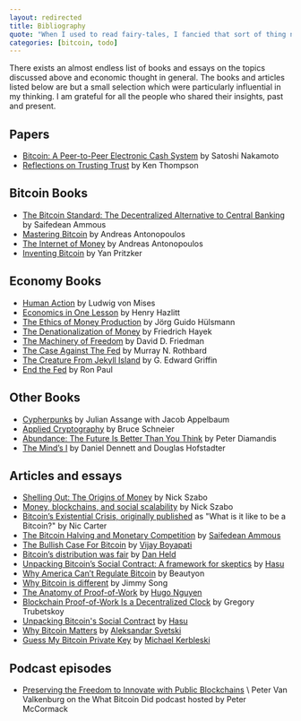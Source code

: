 ```yaml
---
layout: redirected
title: Bibliography
quote: "When I used to read fairy-tales, I fancied that sort of thing never happened, and now here I am in the middle of one!"
categories: [bitcoin, todo]
---
```


There exists an almost endless list of books and essays on the topics
discussed above and economic thought in general. The books and articles
listed below are but a small selection which were particularly influential
in my thinking. I am grateful for all the people who shared their
insights, past and present.

## Papers
- [Bitcoin: A Peer-to-Peer Electronic Cash System][whitepaper] by Satoshi Nakamoto
- [Reflections on Trusting Trust] by Ken Thompson

## Bitcoin Books
- [The Bitcoin Standard: The Decentralized Alternative to Central Banking][bitcoin-standard]
    by Saifedean Ammous
- [Mastering Bitcoin] by Andreas Antonopoulos
- [The Internet of Money] by Andreas Antonopoulos
- [Inventing Bitcoin] by Yan Pritzker

## Economy Books
- [Human Action] by Ludwig von Mises
- [Economics in One Lesson] by Henry Hazlitt
- [The Ethics of Money Production] by Jörg Guido Hülsmann
- [The Denationalization of Money] by Friedrich Hayek
- [The Machinery of Freedom] by David D. Friedman
- [The Case Against The Fed] by Murray N. Rothbard
- [The Creature From Jekyll Island] by G. Edward Griffin
- [End the Fed] by Ron Paul

## Other Books
- [Cypherpunks] by Julian Assange with Jacob Appelbaum
- [Applied Cryptography] by Bruce Schneier
- [Abundance: The Future Is Better Than You Think][book2] by Peter Diamandis
- [The Mind’s I][book3] by Daniel Dennett and Douglas Hofstadter

## Articles and essays
- [Shelling Out: The Origins of Money] by Nick Szabo
- [Money, blockchains, and social scalability][article1] by Nick Szabo
- [Bitcoin’s Existential Crisis, originally published][article2] as "What is it like to be a Bitcoin?" by Nic Carter
- [The Bitcoin Halving and Monetary Competition] by [Saifedean Ammous]
- [The Bullish Case For Bitcoin] by [Vijay Boyapati]
- [Bitcoin’s distribution was fair] by [Dan Held]
- [Unpacking Bitcoin’s Social Contract: A framework for skeptics][article3] by [Hasu]
- [Why America Can’t Regulate Bitcoin][article4] by Beautyon
- [Why Bitcoin is different][article5] by Jimmy Song
- [The Anatomy of Proof-of-Work] by [Hugo Nguyen]
- [Blockchain Proof-of-Work Is a Decentralized Clock] by Gregory Trubetskoy
- [Unpacking Bitcoin's Social Contract] by [Hasu]
- [Why Bitcoin Matters] by [Aleksandar Svetski]
- [Guess My Bitcoin Private Key] by [Michael Kerbleski]

## Podcast episodes
- [Preserving the Freedom to Innovate with Public Blockchains][podcast1] \\
  Peter Van Valkenburg on the What Bitcoin Did podcast hosted by Peter McCormack

<!-- Papers -->
[whitepaper]: https://bitcoin.org/bitcoin.pdf
[Reflections on Trusting Trust]: https://www.archive.ece.cmu.edu/~ganger/712.fall02/papers/p761-thompson.pdf

<!-- Books -->
[book1]: http://amzn.to/2L95bJW
[book2]: https://www.diamandis.com/abundance
[book3]: https://en.wikipedia.org/wiki/The_Mind%27s_I
[bitcoin-standard]: http://amzn.to/2L95bJW
[Mastering Bitcoin]: https://bitcoinbook.info/
[The Internet of Money]: https://theinternetofmoney.info/
[Inventing Bitcoin]: http://inventingbitcoin.com/
[Applied Cryptography]: https://www.schneier.com/books/applied_cryptography/
[Cypherpunks]: https://www.orbooks.com/catalog/cypherpunks/
[Economics in One Lesson]: https://mises.org/library/economics-one-lesson
[Human Action]: https://mises.org/library/human-action-0
[The Ethics of Money Production]: https://mises.org/library/ethics-money-production
[The Denationalization of Money]: https://nakamotoinstitute.org/literature/denationalisation/
[The Machinery of Freedom]: http://daviddfriedman.com/The_Machinery_of_Freedom_.pdf
[The Case Against The Fed]: https://mises.org/sites/default/files/The%20Case%20Against%20the%20Fed_2.pdf
[End the Fed]: https://en.wikipedia.org/wiki/End_the_Fed
[The Creature From Jekyll Island]: https://archive.org/details/pdfy--Pori1NL6fKm2SnY

<!-- Articles -->
[article1]: http://unenumerated.blogspot.com/2017/02/money-blockchains-and-social-scalability.html
[article2]: https://medium.com/s/story/what-is-it-like-to-be-a-bitcoin-56109f3e6753
[article3]: https://medium.com/s/story/bitcoins-social-contract-1f8b05ee24a9
[article4]: https://hackernoon.com/why-america-cant-regulate-bitcoin-8c77cee8d794
[article5]: https://medium.com/@jimmysong/why-bitcoin-is-different-e17b813fd947
[The Anatomy of Proof-of-Work]: https://bitcointechtalk.com/the-anatomy-of-proof-of-work-98c85b6f6667
[Blockchain Proof-of-Work Is a Decentralized Clock]: https://grisha.org/blog/2018/01/23/explaining-proof-of-work/
[Unpacking Bitcoin's Social Contract]: https://medium.com/s/story/bitcoins-social-contract-1f8b05ee24a9
[Why Bitcoin Matters]: https://hackernoon.com/why-bitcoin-matters-c8bf733b9fad
[Guess My Bitcoin Private Key]: https://medium.com/@kerbleski/a-dance-with-infinity-980bd8e9a781
[Shelling Out: The Origins of Money]: http://www.fon.hum.uva.nl/rob/Courses/InformationInSpeech/CDROM/Literature/LOTwinterschool2006/szabo.best.vwh.net/shell.html
[The Bitcoin Halving and Monetary Competition]: https://thesaifhouse.wordpress.com/2016/07/09/the-bitcoin-halving-and-monetary-competition/
[The Bullish Case For Bitcoin]: https://medium.com/@vijayboyapati/the-bullish-case-for-bitcoin-6ecc8bdecc1
[Bitcoin’s distribution was fair]: https://blog.picks.co/bitcoins-distribution-was-fair-e2ef7bbbc892
[podcast1]: https://www.whatbitcoindid.com/podcast/coin-centers-peter-van-valkenburg-on-preserving-the-freedom-to-innovate-with-public-blockchains

<!-- People -->
[Saifedean Ammous]: https://twitter.com/saifedean
[Vijay Boyapati]: https://twitter.com/real_vijay
[Dan Held]: https://twitter.com/danheld
[Hasu]: https://twitter.com/hasufl
[Hugo Nguyen]: hhttps://twitter.com/hugohano
[Aleksandar Svetski]:https://twitter.com/AleksSvetski
[Michael Kerbleski]: https://twitter.com/kerbleski

<!-- Wikipedia -->
[alice]: https://en.wikipedia.org/wiki/Alice%27s_Adventures_in_Wonderland
[carroll]: https://en.wikipedia.org/wiki/Lewis_Carroll

